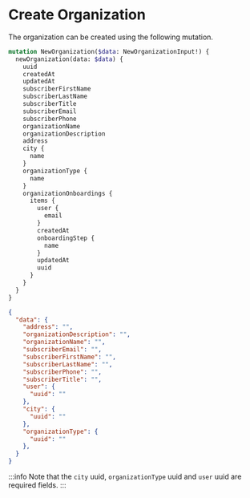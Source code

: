 # Create Organization

The organization can be created using the following mutation.


``` graphql
mutation NewOrganization($data: NewOrganizationInput!) {
  newOrganization(data: $data) {
    uuid
    createdAt
    updatedAt
    subscriberFirstName
    subscriberLastName
    subscriberTitle
    subscriberEmail
    subscriberPhone
    organizationName
    organizationDescription
    address
    city {
      name
    }
    organizationType {
      name
    }
    organizationOnboardings {
      items {
        user {
          email
        }
        createdAt
        onboardingStep {
          name
        }
        updatedAt
        uuid
      }
    }
  }
}
```

``` json
{
  "data": {
    "address": "",
    "organizationDescription": "",
    "organizationName": "",
    "subscriberEmail": "",
    "subscriberFirstName": "",
    "subscriberLastName": "",
    "subscriberPhone": "",
    "subscriberTitle": "",
    "user": {
      "uuid": ""
    },
    "city": {
      "uuid": ""
    },
    "organizationType": {
      "uuid": ""
    },
  }
}
```

:::info
Note that the `city` uuid, `organizationType` uuid and `user` uuid are required fields.
:::